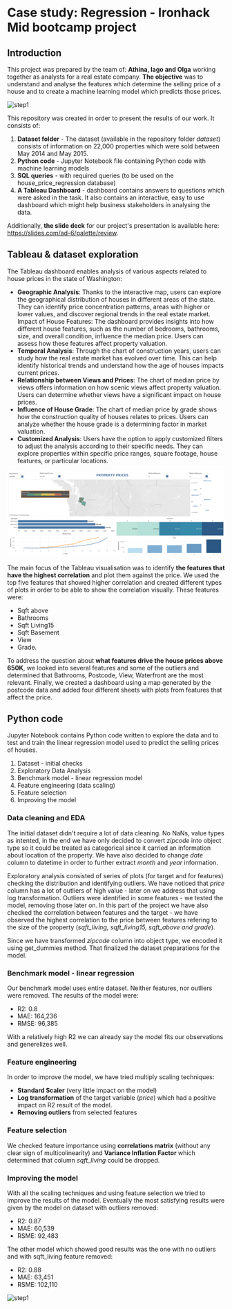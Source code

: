 # Case study: Regression - Ironhack Mid bootcamp project

## Introduction
This project was prepared by the team of: **Athina, Iago and Olga** working together as analysts for a real estate company. **The objective** was to understand and analyse the features which determine the selling price of a house and to create a machine learning model which predicts those prices. 

<img src="https://encrypted-tbn0.gstatic.com/images?q=tbn:ANd9GcTaLiEncFfP-YSTKRm7RZqWGoU2lzZo7G-MBA&usqp=CAU" width = 450 alt="step1" title="Modern house" />


This repository was created in order to present the results of our work. It consists of: 

1. **Dataset folder** - The dataset (available in the repository folder *dataset*) consists of information on 22,000 properties which were sold between May 2014 and May 2015. 
2. **Python code** - Jupyter Notebook file containing Python code with machine learning models
3. **SQL queries** - with required queries (to be used on the house_price_regression database) 
4. **A Tableau Dashboard** - dashboard contains answers to questions which were asked in the task. It also contains an interactive, easy to use dashboard which might help business stakeholders in analysing the data. 

Additionally, **the slide deck** for our project's presentation is available here: https://slides.com/ad-6/palette/review. 

## Tableau & dataset exploration
The Tableau dashboard enables analysis of various aspects related to house prices in the state of Washington:
 
    
- **Geographic Analysis**: Thanks to the interactive map, users can explore the geographical distribution of houses in different areas of the state. They can identify price concentration patterns, areas with higher or lower values, and discover regional trends in the real estate market.
Impact of House Features: The dashboard provides insights into how different house features, such as the number of bedrooms, bathrooms, size, and overall condition, influence the median price. Users can assess how these features affect property valuation.
- **Temporal Analysis**: Through the chart of construction years, users can study how the real estate market has evolved over time. This can help identify historical trends and understand how the age of houses impacts current prices.
- **Relationship between Views and Prices**: The chart of median price by views offers information on how scenic views affect property valuation. Users can determine whether views have a significant impact on house prices.
- **Influence of House Grade**: The chart of median price by grade shows how the construction quality of houses relates to prices. Users can analyze whether the house grade is a determining factor in market valuation.
- **Customized Analysis**: Users have the option to apply customized filters to adjust the analysis according to their specific needs. They can explore properties within specific price ranges, square footage, house features, or particular locations.

![Dashboard](./images/Dashboard.png)

The main focus of the Tableau visualisation was to identify **the features that have the highest correlation** and plot them against the price. We used the top five features that showed higher correlation and created different types of plots in order to be able to show the correlation visually. These features were: 
- ​​​​​​​Sqft above
-  Bathrooms
- Sqft Living15
- Sqft Basement
- View
- Grade.  

To address the question about **what features drive the house prices above 650K**, we looked into several features and some of the outliers and determined that Bathrooms, Postcode, View, Waterfront are the most relevant. Finally, we created a dashboard using  a map generated by the postcode data and added four different sheets with plots from features that affect the price. 


## Python code 
Jupyter Notebook contains Python code written to explore the data and to test and train the linear regression model used to predict the selling prices of houses. 

1. Dataset - initial checks
2. Exploratory Data Analysis
3. Benchmark model - linear regression model 
4. Feature engineering (data scaling)
5. Feature selection
6. Improving the model

### Data cleaning and EDA
The initial dataset didn't require a lot of data cleaning. No NaNs, value types as intented, in the end we have only decided to convert *zipcode* into object type so it could be treated as categorical since it carried an information about location of the property. We have also decided to change *date* column to datetime in order to further extract *month* and *year* information.

Exploratory analysis consisted of series of plots (for target and for features) checking the distribution and identifying outliers. We have noticed that *price* column has a lot of outliers of high value - later on we address that using log transformation. 
Outliers were identified in some features - we tested the model, removing those later on. 
In this part of the project we have also checked the correlation between features and the target - we have observed the highest correlation to the price between features refering to the size of the property (*sqft_living, sqft_living15, sqft_above and grade*). 

Since we have transformed *zipcode* column into object type, we encoded it using get_dummies method. 
That finalized the dataset preparations for the model. 

### Benchmark model - linear regression

Our benchmark model uses entire dataset. Neither features, nor outliers were removed. 
The results of the model were: 
- R2: 0.8
- MAE: 164,236
- RMSE: 96,385

With a relatively high R2 we can already say the model fits our observations and generelizes well. 


### Feature engineering 
In order to improve the model, we have tried multiply scaling techniques: 
- **Standard Scaler** (very little impact on the model)
- **Log transformation** of the target variable (*price*) which had a positive impact on R2 result of the model. 
- **Removing outliers** from selected features

### Feature selection
We checked feature importance using **correlations matrix** (without any clear sign of multicolinearity) and **Variance Inflation Factor** which determined that column *sqft_living* could be dropped. 

### Improving the model 
With all the scaling techniques and using feature selection we tried to improve the results of the model. Eventually the most satisfying results were given by the model on dataset with outliers removed: 
- R2: 0.87
- MAE: 60,539
- RSME: 92,483

The other model which showed good results was the one with no outliers and with sqft_living feature removed: 
- R2: 0.88
- MAE: 63,451
- RSME: 102,110

<img src="https://s.wsj.net/public/resources/images/BN-NW620_Modern_TOP_20160504200231.jpg" width = 450 alt="step1" title="Modern house" />






